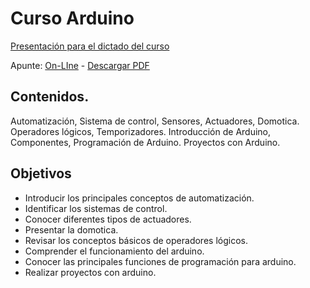 # Curso Arduino

[Presentación para el dictado del curso](https://goo.gl/VKMCUF)

Apunte: [On-LIne](https://github.com/MaraniMatias/curso-Arduino/blob/master/docs/apunte.md) - [Descargar PDF](https://github.com/MaraniMatias/curso-Arduino/raw/master/apunte.pdf)

## Contenidos.
Automatización, Sistema de control, Sensores, Actuadores, Domotica.
Operadores lógicos, Temporizadores.
Introducción de Arduino, Componentes, Programación de Arduino.
Proyectos con Arduino.

## Objetivos
  - Introducir los principales conceptos de automatización.
  - Identificar los sistemas de control.
  - Conocer diferentes tipos de actuadores.
  - Presentar la domotica.
  - Revisar los conceptos básicos de operadores lógicos.
  - Comprender el funcionamiento del arduino.
  - Conocer las principales funciones de programación para arduino.
  - Realizar proyectos con arduino.
